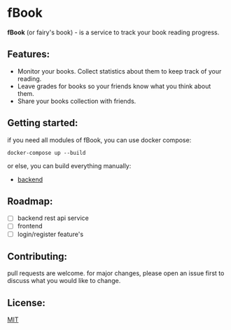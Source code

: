 # fBook

**fBook** (or fairy's book) - is a service to track your book reading progress.

## Features:
* Monitor your books. Collect statistics about them to keep track of your reading.
* Leave grades for books so your friends know what you think about them.
* Share your books collection with friends.

## Getting started:
if you need all modules of fBook, you can use docker compose:
```shell
docker-compose up --build
```
or else, you can build everything manually:
* [backend](backend#manual-build)



## Roadmap:
- [ ] backend rest api service
- [ ] frontend
- [ ] login/register feature's

## Contributing:
pull requests are welcome. for major changes, please open an issue first to discuss what you would like to change.

## License:
[MIT](LICENSE)
